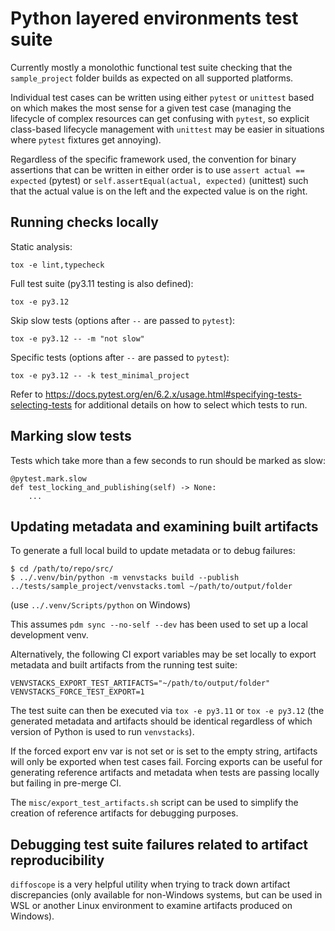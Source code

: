 Python layered environments test suite
======================================

Currently mostly a monolothic functional test suite checking that the `sample_project`
folder builds as expected on all supported platforms.

Individual test cases can be written using either `pytest` or `unittest` based on which
makes the most sense for a given test case (managing the lifecycle of complex resources can
get confusing with `pytest`, so explicit class-based lifecycle management with `unittest`
may be easier in situations where `pytest` fixtures get annoying).

Regardless of the specific framework used, the convention for binary assertions that can be
written in either order is to use `assert actual == expected` (pytest) or
`self.assertEqual(actual, expected)` (unittest) such that the actual value is on the left
and the expected value is on the right.


Running checks locally
----------------------

Static analysis:

    tox -e lint,typecheck

Full test suite (py3.11 testing is also defined):

    tox -e py3.12

Skip slow tests (options after `--` are passed to `pytest`):

    tox -e py3.12 -- -m "not slow"

Specific tests (options after `--` are passed to `pytest`):

    tox -e py3.12 -- -k test_minimal_project

Refer to https://docs.pytest.org/en/6.2.x/usage.html#specifying-tests-selecting-tests for
additional details on how to select which tests to run.


Marking slow tests
------------------

Tests which take more than a few seconds to run should be marked as slow:

    @pytest.mark.slow
    def test_locking_and_publishing(self) -> None:
        ...


Updating metadata and examining built artifacts
-----------------------------------------------

To generate a full local build to update metadata or to debug failures:

    $ cd /path/to/repo/src/
    $ ../.venv/bin/python -m venvstacks build --publish ../tests/sample_project/venvstacks.toml ~/path/to/output/folder

(use `../.venv/Scripts/python` on Windows)

This assumes `pdm sync --no-self --dev` has been used to set up a local development venv.

Alternatively, the following CI export variables may be set locally to export metadata and
built artifacts from the running test suite:

    VENVSTACKS_EXPORT_TEST_ARTIFACTS="~/path/to/output/folder"
    VENVSTACKS_FORCE_TEST_EXPORT=1

The test suite can then be executed via `tox -e py3.11` or `tox -e py3.12` (the generated
metadata and artifacts should be identical regardless of which version of Python is used
to run `venvstacks`).

If the forced export env var is not set or is set to the empty string, artifacts will only be
exported when test cases fail. Forcing exports can be useful for generating reference
artifacts and metadata when tests are passing locally but failing in pre-merge CI.

The `misc/export_test_artifacts.sh` script can be used to simplify the creation of
reference artifacts for debugging purposes.


Debugging test suite failures related to artifact reproducibility
-----------------------------------------------------------------

`diffoscope` is a very helpful utility when trying to track down artifact discrepancies
(only available for non-Windows systems, but can be used in WSL or another Linux environment
to examine artifacts produced on Windows).
